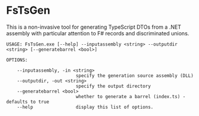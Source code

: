 # FsTsGen
This is a non-invasive tool for generating TypeScript DTOs from a .NET assembly with particular attention to F# records and discriminated unions.



```shell
USAGE: FsTsGen.exe [--help] --inputassembly <string> --outputdir <string> [--generatebarrel <bool>]

OPTIONS:

    --inputassembly, -in <string>
                          specify the generation source assembly (DLL)
    --outputdir, -out <string>
                          specify the output directory
    --generatebarrel <bool>
                          whether to generate a barrel (index.ts) - defaults to true
    --help                display this list of options.
```